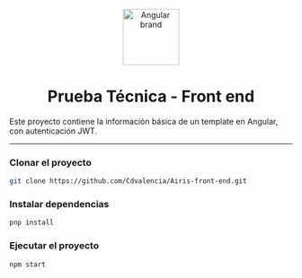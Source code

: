 <p align="center">
  <img src="https://api.iconify.design/logos:angular-icon.svg" alt="Angular brand" width="100" height="100"/>
</p>

<h1 align="center">Prueba Técnica - Front end</h1>

Este proyecto contiene la información básica de un template en Angular, con autenticación JWT.


---

### Clonar el proyecto

```sh
git clone https://github.com/Cdvalencia/Airis-front-end.git
```

### Instalar dependencias

```sh
pnp install 
```

### Ejecutar el proyecto

```sh
npm start
```
